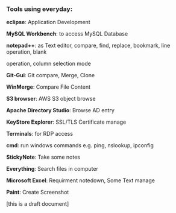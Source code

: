 ### Tools using everyday: ###

**eclipse**: Application Development

**MySQL Workbench**: to access MySQL Database

**notepad++**: as Text editor, compare, find, replace, bookmark, line operation, blank 

operation, column selection mode 

**Git-Gui**: Git compare, Merge, Clone

**WinMerge**: Compare File Content

**S3 browser**: AWS S3 object browse

**Apache Directory Studio**: Browse AD entry

**KeyStore Explorer**: SSL/TLS Certificate manage

**Terminals**: for RDP access

**cmd**: run windows commands e.g. ping, nslookup, ipconfig

**StickyNote**: Take some notes

**Everything**: Search files in computer

**Microsoft Excel**: Requirment notedown, Some Text manage

**Paint**: Create Screenshot

[this is a draft document]

